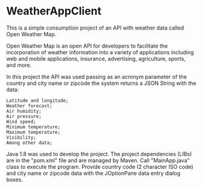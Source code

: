 # WeatherAppClient
This is a simple consumption project of an API with weather data called Open Weather Map.

Open Weather Map is an open API for developers to facilitate the incorporation of weather information into a variety of applications including web and mobile applications, insurance, advertising, agriculture, sports, and more.

In this project the API was used passing as an acronym parameter of the country and city name or zipcode the system returns a JSON String with the data:

    Latitude and longitude;
    Weather forecast;
    Air humidity;
    Air pressure;
    Wind speed;
    Minimum temperature;
    Maximum temperature;
    Visibility;
    Among other data;

Java 1.8 was used to develop the project. The project dependencies (LIBs) are in the "pom.xml" file and are managed by Maven. Call "MainApp.java" class to execute the program. Provide country code (2 character ISO code) and city name or zipcode data with the JOptionPane data entry dialog boxes.
